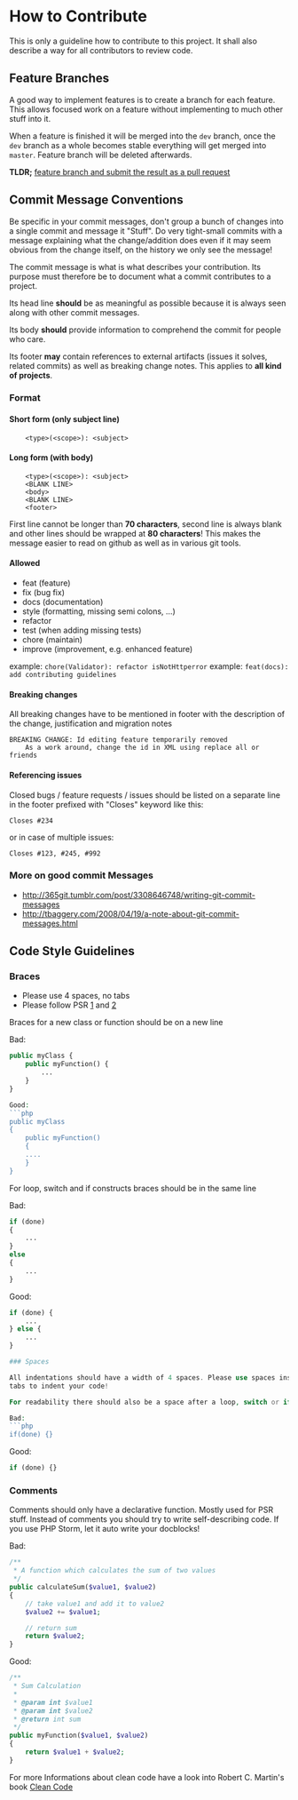 # How to Contribute

This is only a guideline how to contribute to this project. It shall also describe a way for all contributors to review code.

## Feature Branches

A good way to implement features is to create a branch for each feature. This allows focused work on a feature without implementing to much other stuff into it.

When a feature is finished it will be merged into the `dev` branch, once the `dev` branch as a whole becomes stable everything will get merged into `master`. Feature branch will be deleted afterwards.

<b>TLDR;</b> [feature branch and submit the result as a pull request](https://lefedt.de/blog/posts/2013/contributing-to-oss-through-pull-requests/)

## Commit Message Conventions

Be specific in your commit messages, don't group a bunch of changes into a single commit and message it "Stuff". Do very tight-small commits with a message explaining what the change/addition does even if it may seem obvious from the change itself, on the history we only see the message!

The commit message is what is what describes your contribution. Its purpose must therefore be to document what a commit contributes to a project.

Its head line __should__ be as meaningful as possible because it is always seen along with other commit messages.

Its body __should__ provide information to comprehend the commit for people who care.

Its footer __may__ contain references to external artifacts (issues it solves, related commits) as well as breaking change notes. This applies to __all kind of projects__.


### Format

#### Short form (only subject line)
```
    <type>(<scope>): <subject>
```

#### Long form (with body)
```
    <type>(<scope>): <subject>
    <BLANK LINE>
    <body>
    <BLANK LINE>
    <footer>
```

First line cannot be longer than __70 characters__, second line is always blank and other lines should be wrapped at __80 characters__! This makes the message easier to read on github as well as in various git tools.

#### Allowed <type>

 * feat (feature)
 * fix (bug fix)
 * docs (documentation)
 * style (formatting, missing semi colons, …)
 * refactor
 * test (when adding missing tests)
 * chore (maintain)
 * improve (improvement, e.g. enhanced feature)
 
example: `chore(Validator): refactor isNotHttperror`
example: `feat(docs): add contributing guidelines`

#### Breaking changes

All breaking changes have to be mentioned in footer with the description of the change, justification and migration notes

    BREAKING CHANGE: Id editing feature temporarily removed
        As a work around, change the id in XML using replace all or friends

#### Referencing issues

Closed bugs / feature requests / issues should be listed on a separate line in the footer prefixed with "Closes" keyword like this:

    Closes #234

or in case of multiple issues:

    Closes #123, #245, #992

### More on good commit Messages

 * http://365git.tumblr.com/post/3308646748/writing-git-commit-messages
 * http://tbaggery.com/2008/04/19/a-note-about-git-commit-messages.html

## Code Style Guidelines

### Braces

- Please use 4 spaces, no tabs
- Please follow PSR [1](http://www.php-fig.org/psr/psr-1/) and [2](http://www.php-fig.org/psr/psr-2/)

Braces for a new class or function should be on a new line

Bad:
```php
public myClass {
    public myFunction() {
        ...
    }
}

Good:
```php
public myClass
{
    public myFunction()
    {
    ....
    }
}
```

For loop, switch and if constructs braces should be in the same line

Bad:
```php
if (done)
{
    ...
}
else
{
    ...
}
```

Good:
```php
if (done) {
    ...
} else {
    ...
}

### Spaces

All indentations should have a width of 4 spaces. Please use spaces instead of
tabs to indent your code!

For readability there should also be a space after a loop, switch or if construct

Bad:
```php
if(done) {}
```

Good:
```php
if (done) {}
```

### Comments

Comments should only have a declarative function. Mostly used for PSR stuff. Instead of comments you should try to write self-describing code. If you use PHP Storm, let it auto write your docblocks!

Bad:

```php
/**
 * A function which calculates the sum of two values
 */
public calculateSum($value1, $value2)
{
    // take value1 and add it to value2
    $value2 += $value1;

    // return sum
    return $value2;
}
```

Good:
```php
/**
 * Sum Calculation
 *
 * @param int $value1
 * @param int $value2
 * @return int sum
 */
public myFunction($value1, $value2)
{
    return $value1 + $value2;
}
```

For more Informations about clean code have a look into Robert C. Martin's book
[Clean Code](http://ricardogeek.com/docs/clean_code.html)
